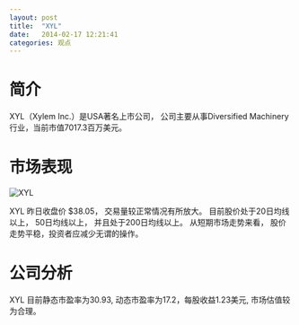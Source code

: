 ```yaml
---
layout: post
title:  "XYL"
date:   2014-02-17 12:21:41
categories: 观点
---
```


# 简介
XYL（Xylem Inc.）是USA著名上市公司，
公司主要从事Diversified Machinery行业，当前市值7017.3百万美元。

# 市场表现

![XYL](http://finviz.com/chart.ashx?t=XYL&ty=c&ta=1&p=d&s=l)

XYL 昨日收盘价 $38.05，
交易量较正常情况有所放大。
目前股价处于20日均线以上，
50日均线以上，
并且处于200日均线以上。
从短期市场走势来看，
股价走势平稳，投资者应减少无谓的操作。

# 公司分析
XYL 目前静态市盈率为30.93, 动态市盈率为17.2，每股收益1.23美元,
市场估值较为合理。
